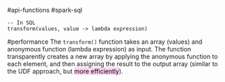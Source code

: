 #api-functions #spark-sql 

```
-- In SQL 
transform(values, value -> lambda expression)
```

#performance 
The `transform()` function takes an array (values) and anonymous function (lambda expression) as input. The function transparently creates a new array by applying the anonymous function to each element, and then assigning the result to the output array (similar to the UDF approach, but <mark style="background: #FFB8EBA6;">more efficiently</mark>).

